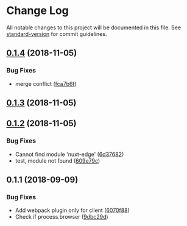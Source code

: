# Change Log

All notable changes to this project will be documented in this file. See [standard-version](https://github.com/conventional-changelog/standard-version) for commit guidelines.

<a name="0.1.4"></a>
## [0.1.4](https://github.com/daliborgogic/guess-module/compare/v0.1.2...v0.1.4) (2018-11-05)


### Bug Fixes

* merge conflict ([fca7b6f](https://github.com/daliborgogic/guess-module/commit/fca7b6f))



<a name="0.1.3"></a>
## [0.1.3](https://github.com/daliborgogic/guess-module/compare/v0.1.2...v0.1.3) (2018-11-05)



<a name="0.1.2"></a>
## [0.1.2](https://github.com/daliborgogic/guess-module/compare/v0.1.1...v0.1.2) (2018-11-05)


### Bug Fixes

* Cannot find module 'nuxt-edge' ([6d37682](https://github.com/daliborgogic/guess-module/commit/6d37682))
* test, module not found ([609e79c](https://github.com/daliborgogic/guess-module/commit/609e79c))
<a name="0.1.1"></a>
## 0.1.1 (2018-09-09)


### Bug Fixes

* Add webpack plugin only for client ([6070f88](https://github.com/daliborgogic/guess-module/commit/6070f88))
* Check if process.browser ([9dbc29d](https://github.com/daliborgogic/guess-module/commit/9dbc29d))
